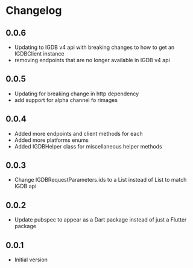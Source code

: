 # Changelog

## 0.0.6
- Updating to IGDB v4 api with breaking changes to how to get an IGDBClient instance
- removing endpoints that are no longer available in IGDB v4 api

## 0.0.5
- Updating for breaking change in http dependency
- add support for alpha channel fo rimages

## 0.0.4
- Added more endpoints and client methods for each
- Added more platforms enums
- Added IGDBHelper class for miscellaneous helper methods

## 0.0.3
- Change IGDBRequestParameters.ids to a List<int> instead of List<string> to match IGDB api

## 0.0.2
- Update pubspec to appear as a Dart package instead of just a Flutter package

## 0.0.1
- Initial version
